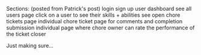 


Sections: (posted from Patrick's post)
login
sign up
user dashboard
see all users page
click on a user to see their skills + abilities
see open chore tickets page
individual chore ticket page for comments and completion submission
individual page where chore owner can rate the performance of the ticket closer


Just making sure...